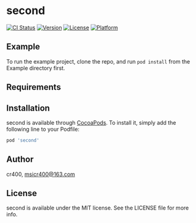 # second

[![CI Status](https://img.shields.io/travis/cr400/second.svg?style=flat)](https://travis-ci.org/cr400/second)
[![Version](https://img.shields.io/cocoapods/v/second.svg?style=flat)](https://cocoapods.org/pods/second)
[![License](https://img.shields.io/cocoapods/l/second.svg?style=flat)](https://cocoapods.org/pods/second)
[![Platform](https://img.shields.io/cocoapods/p/second.svg?style=flat)](https://cocoapods.org/pods/second)

## Example

To run the example project, clone the repo, and run `pod install` from the Example directory first.

## Requirements

## Installation

second is available through [CocoaPods](https://cocoapods.org). To install
it, simply add the following line to your Podfile:

```ruby
pod 'second'
```

## Author

cr400, msicr400@163.com

## License

second is available under the MIT license. See the LICENSE file for more info.
